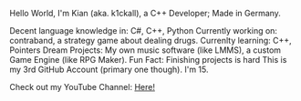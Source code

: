 Hello World,
I'm Kian (aka. k1ckall), a C++ Developer;
Made in Germany.

Decent language knowledge in: C#, C++, Python
Currently working on:         contraband, a strategy game about dealing drugs.
Currenlty learning:           C++, Pointers
Dream Projects:               My own music software (like LMMS), a custom Game Engine (like RPG Maker).
Fun Fact:                     Finishing projects is hard
                              This is my 3rd GitHub Account (primary one though).
                              I'm 15.

Check out my YouTube Channel: [Here!](https://www.youtube.com/channel/UCZ1-EvIBWnH8mY5L3BYmeQQ)
